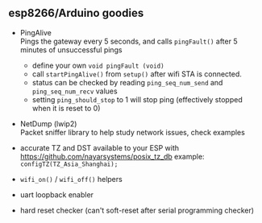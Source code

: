 
esp8266/Arduino goodies
-----------------------

* PingAlive  
  Pings the gateway every 5 seconds, and calls `pingFault()` after 5 minutes of unsuccessful pings
  * define your own `void pingFault (void)`
  * call `startPingAlive()` from `setup()` after wifi STA is connected.
  * status can be checked by reading `ping_seq_num_send` and `ping_seq_num_recv` values
  * setting `ping_should_stop` to 1 will stop ping (effectively stopped when it is reset to 0)

* NetDump (lwip2)  
  Packet sniffer library to help study network issues, check examples

* accurate TZ and DST available to your ESP with https://github.com/nayarsystems/posix_tz_db
  example: `configTZ(TZ_Asia_Shanghai);`

* `wifi_on()` / `wifi_off()` helpers

* uart loopback enabler

* hard reset checker (can't soft-reset after serial programming checker)
